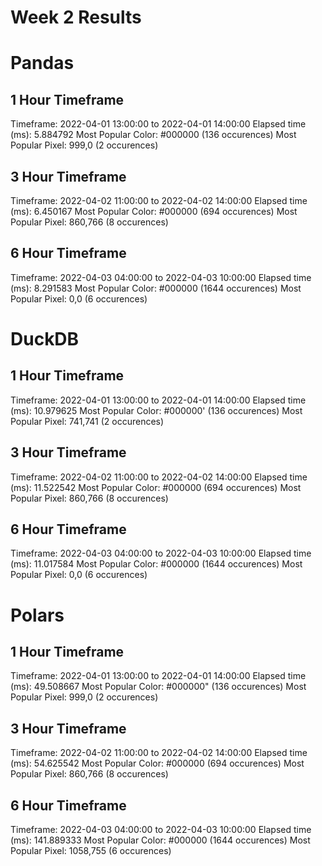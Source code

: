 # Week 2 Results

# Pandas
## 1 Hour Timeframe
Timeframe: 2022-04-01 13:00:00 to 2022-04-01 14:00:00
Elapsed time (ms): 5.884792
Most Popular Color: #000000 (136 occurences)
Most Popular Pixel: 999,0 (2 occurences)
## 3 Hour Timeframe
Timeframe: 2022-04-02 11:00:00 to 2022-04-02 14:00:00
Elapsed time (ms): 6.450167
Most Popular Color: #000000 (694 occurences)
Most Popular Pixel: 860,766 (8 occurences)
## 6 Hour Timeframe
Timeframe: 2022-04-03 04:00:00 to 2022-04-03 10:00:00
Elapsed time (ms): 8.291583
Most Popular Color: #000000 (1644 occurences)
Most Popular Pixel: 0,0 (6 occurences)

# DuckDB
## 1 Hour Timeframe
Timeframe: 2022-04-01 13:00:00 to 2022-04-01 14:00:00
Elapsed time (ms): 10.979625
Most Popular Color: #000000' (136 occurences)
Most Popular Pixel: 741,741 (2 occurences)
## 3 Hour Timeframe
Timeframe: 2022-04-02 11:00:00 to 2022-04-02 14:00:00
Elapsed time (ms): 11.522542
Most Popular Color: #000000 (694 occurences)
Most Popular Pixel: 860,766 (8 occurences)
## 6 Hour Timeframe
Timeframe: 2022-04-03 04:00:00 to 2022-04-03 10:00:00
Elapsed time (ms): 11.017584
Most Popular Color: #000000 (1644 occurences)
Most Popular Pixel: 0,0 (6 occurences)

# Polars
## 1 Hour Timeframe
Timeframe: 2022-04-01 13:00:00 to 2022-04-01 14:00:00
Elapsed time (ms): 49.508667
Most Popular Color: #000000" (136 occurences)
Most Popular Pixel: 999,0 (2 occurences)
## 3 Hour Timeframe
Timeframe: 2022-04-02 11:00:00 to 2022-04-02 14:00:00
Elapsed time (ms): 54.625542
Most Popular Color: #000000 (694 occurences)
Most Popular Pixel: 860,766 (8 occurences)
## 6 Hour Timeframe
Timeframe: 2022-04-03 04:00:00 to 2022-04-03 10:00:00
Elapsed time (ms): 141.889333
Most Popular Color: #000000 (1644 occurences)
Most Popular Pixel: 1058,755 (6 occurences)